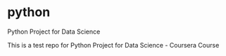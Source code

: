 # python
Python Project for Data Science

This is a test repo for Python Project for Data Science - Coursera Course
